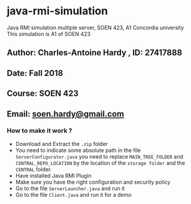 # java-rmi-simulation
Java RMI simulation multiple server, SOEN 423, A1 Concordia university
This simulation is A1 of SOEN 423

## Author: Charles-Antoine Hardy , ID: 27417888
## Date: Fall 2018
## Course: SOEN 423
## Email: soen.hardy@gmail.com


### How to make it work ?
- Download and Extract the `.zip` folder
- You need to indicate some absolute path in the file `ServerConfigurator.java`
you need to replace `MAIN_TREE_FOLDER` and `CENTRAL_REPO_LOCATION` by
the location of the `storage folder` and the `CENTRAL` folder.
- Have installed Java RMI Plugin
- Make sure you have the right configuration and security policy
- Go to the file `ServerLauncher.java` and run it
- Go to the file `Client.java` and run it for a demo
